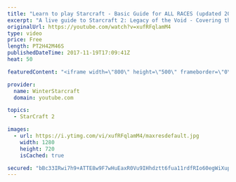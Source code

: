 ```yaml
---
title: "Learn to play Starcraft - Basic Guide for ALL RACES (updated 2017)"
excerpt: "A live guide to Starcraft 2: Legacy of the Void - Covering the basics and build orders for all of the races, and covering the important decisions to be made early in the game.  Not a step by step guide but a demonstration once you have the very basics of the units and races!"
originalUrl: https://youtube.com/watch?v=xufRFqlamM4
type: video
price: Free
length: PT2H42M46S
publishedDateTime: 2017-11-19T17:09:41Z
heat: 50

featuredContent: "<iframe width=\"800\" height=\"500\" frameborder=\"0\" src=\"https://www.youtube.com/embed/xufRFqlamM4\" allow=\"accelerometer; autoplay; encrypted-media; gyroscope; picture-in-picture\" allowfullscreen></iframe>"

provider:
  name: WinterStarcraft
  domain: youtube.com

topics:
  - StarCraft 2

images:
  - url: https://i.ytimg.com/vi/xufRFqlamM4/maxresdefault.jpg
    width: 1280
    height: 720
    isCached: true

secured: "bBc33IRwi7h9+ATTE8w9F7wHuEaxR0Vu9IHhdztt6fua11rdfRIo60egWiXuppBf4X0DIbpJESvQYcTPiIFjybUK3JLFNOWNLQ7CUuWTF25vgQk9apEdARWMKM5WZ1w/hidzQlxaPVdL75jr2fA00Th384fWYjKo/xLqA4EJ8RdeEvNB1u662sHkNAIqfuB772kAuMbmQfyQd6NCUhaOnk+2Pzq8DmmBqvlvByT084d3MEOOyagJgIjndkSprUGagYXNH2PtRKdXYPc0GEuJKtGfhgcHsNYOUG5opvFCL1O2l2Dz0oPEtHg1LeSJTqnTyVrw6rifQ4u+ZnfKTHDELTBfW7HunUCXIsKYJ1aRrZLuwhCxL9bHYcc21qJzTugsdVCxghbRyAiZg1CvtS7ziC/vFq3NrCaVwGt9h8mBTtzE1lR0+5ElfTPLp6YH5K/O;P+tydez+1/L8IRvMFrav8Q=="
---
```



